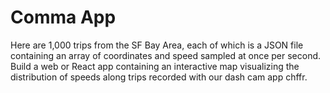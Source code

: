 # Comma App

Here are 1,000 trips from the SF Bay Area, each of which is a JSON file containing an array of coordinates and speed sampled at once per second. Build a web or React app containing an interactive map visualizing the distribution of speeds along trips recorded with our dash cam app chffr.
